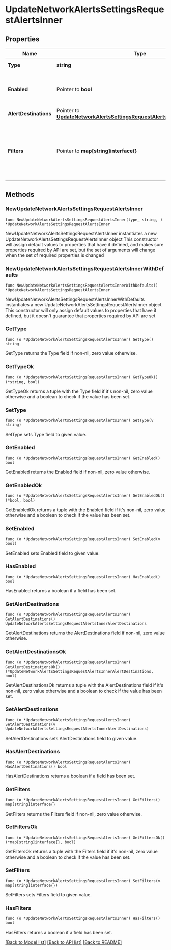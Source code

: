 # UpdateNetworkAlertsSettingsRequestAlertsInner

## Properties

Name | Type | Description | Notes
------------ | ------------- | ------------- | -------------
**Type** | **string** | The type of alert | 
**Enabled** | Pointer to **bool** | A boolean depicting if the alert is turned on or off | [optional] 
**AlertDestinations** | Pointer to [**UpdateNetworkAlertsSettingsRequestAlertsInnerAlertDestinations**](UpdateNetworkAlertsSettingsRequestAlertsInnerAlertDestinations.md) |  | [optional] 
**Filters** | Pointer to **map[string]interface{}** | A hash of specific configuration data for the alert. Only filters specific to the alert will be updated. | [optional] 

## Methods

### NewUpdateNetworkAlertsSettingsRequestAlertsInner

`func NewUpdateNetworkAlertsSettingsRequestAlertsInner(type_ string, ) *UpdateNetworkAlertsSettingsRequestAlertsInner`

NewUpdateNetworkAlertsSettingsRequestAlertsInner instantiates a new UpdateNetworkAlertsSettingsRequestAlertsInner object
This constructor will assign default values to properties that have it defined,
and makes sure properties required by API are set, but the set of arguments
will change when the set of required properties is changed

### NewUpdateNetworkAlertsSettingsRequestAlertsInnerWithDefaults

`func NewUpdateNetworkAlertsSettingsRequestAlertsInnerWithDefaults() *UpdateNetworkAlertsSettingsRequestAlertsInner`

NewUpdateNetworkAlertsSettingsRequestAlertsInnerWithDefaults instantiates a new UpdateNetworkAlertsSettingsRequestAlertsInner object
This constructor will only assign default values to properties that have it defined,
but it doesn't guarantee that properties required by API are set

### GetType

`func (o *UpdateNetworkAlertsSettingsRequestAlertsInner) GetType() string`

GetType returns the Type field if non-nil, zero value otherwise.

### GetTypeOk

`func (o *UpdateNetworkAlertsSettingsRequestAlertsInner) GetTypeOk() (*string, bool)`

GetTypeOk returns a tuple with the Type field if it's non-nil, zero value otherwise
and a boolean to check if the value has been set.

### SetType

`func (o *UpdateNetworkAlertsSettingsRequestAlertsInner) SetType(v string)`

SetType sets Type field to given value.


### GetEnabled

`func (o *UpdateNetworkAlertsSettingsRequestAlertsInner) GetEnabled() bool`

GetEnabled returns the Enabled field if non-nil, zero value otherwise.

### GetEnabledOk

`func (o *UpdateNetworkAlertsSettingsRequestAlertsInner) GetEnabledOk() (*bool, bool)`

GetEnabledOk returns a tuple with the Enabled field if it's non-nil, zero value otherwise
and a boolean to check if the value has been set.

### SetEnabled

`func (o *UpdateNetworkAlertsSettingsRequestAlertsInner) SetEnabled(v bool)`

SetEnabled sets Enabled field to given value.

### HasEnabled

`func (o *UpdateNetworkAlertsSettingsRequestAlertsInner) HasEnabled() bool`

HasEnabled returns a boolean if a field has been set.

### GetAlertDestinations

`func (o *UpdateNetworkAlertsSettingsRequestAlertsInner) GetAlertDestinations() UpdateNetworkAlertsSettingsRequestAlertsInnerAlertDestinations`

GetAlertDestinations returns the AlertDestinations field if non-nil, zero value otherwise.

### GetAlertDestinationsOk

`func (o *UpdateNetworkAlertsSettingsRequestAlertsInner) GetAlertDestinationsOk() (*UpdateNetworkAlertsSettingsRequestAlertsInnerAlertDestinations, bool)`

GetAlertDestinationsOk returns a tuple with the AlertDestinations field if it's non-nil, zero value otherwise
and a boolean to check if the value has been set.

### SetAlertDestinations

`func (o *UpdateNetworkAlertsSettingsRequestAlertsInner) SetAlertDestinations(v UpdateNetworkAlertsSettingsRequestAlertsInnerAlertDestinations)`

SetAlertDestinations sets AlertDestinations field to given value.

### HasAlertDestinations

`func (o *UpdateNetworkAlertsSettingsRequestAlertsInner) HasAlertDestinations() bool`

HasAlertDestinations returns a boolean if a field has been set.

### GetFilters

`func (o *UpdateNetworkAlertsSettingsRequestAlertsInner) GetFilters() map[string]interface{}`

GetFilters returns the Filters field if non-nil, zero value otherwise.

### GetFiltersOk

`func (o *UpdateNetworkAlertsSettingsRequestAlertsInner) GetFiltersOk() (*map[string]interface{}, bool)`

GetFiltersOk returns a tuple with the Filters field if it's non-nil, zero value otherwise
and a boolean to check if the value has been set.

### SetFilters

`func (o *UpdateNetworkAlertsSettingsRequestAlertsInner) SetFilters(v map[string]interface{})`

SetFilters sets Filters field to given value.

### HasFilters

`func (o *UpdateNetworkAlertsSettingsRequestAlertsInner) HasFilters() bool`

HasFilters returns a boolean if a field has been set.


[[Back to Model list]](../README.md#documentation-for-models) [[Back to API list]](../README.md#documentation-for-api-endpoints) [[Back to README]](../README.md)


